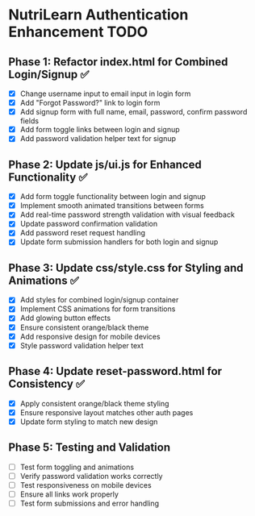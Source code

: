 # NutriLearn Authentication Enhancement TODO

## Phase 1: Refactor index.html for Combined Login/Signup ✅
- [x] Change username input to email input in login form
- [x] Add "Forgot Password?" link to login form
- [x] Add signup form with full name, email, password, confirm password fields
- [x] Add form toggle links between login and signup
- [x] Add password validation helper text for signup

## Phase 2: Update js/ui.js for Enhanced Functionality ✅
- [x] Add form toggle functionality between login and signup
- [x] Implement smooth animated transitions between forms
- [x] Add real-time password strength validation with visual feedback
- [x] Update password confirmation validation
- [x] Add password reset request handling
- [x] Update form submission handlers for both login and signup

## Phase 3: Update css/style.css for Styling and Animations ✅
- [x] Add styles for combined login/signup container
- [x] Implement CSS animations for form transitions
- [x] Add glowing button effects
- [x] Ensure consistent orange/black theme
- [x] Add responsive design for mobile devices
- [x] Style password validation helper text

## Phase 4: Update reset-password.html for Consistency ✅
- [x] Apply consistent orange/black theme styling
- [x] Ensure responsive layout matches other auth pages
- [x] Update form styling to match new design

## Phase 5: Testing and Validation
- [ ] Test form toggling and animations
- [ ] Verify password validation works correctly
- [ ] Test responsiveness on mobile devices
- [ ] Ensure all links work properly
- [ ] Test form submissions and error handling
